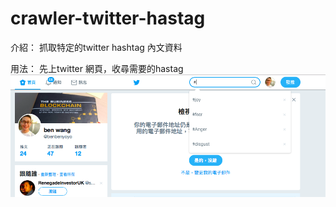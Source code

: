 # crawler-twitter-hastag
介紹：
抓取特定的twitter hashtag 內文資料

用法：
先上twitter 網頁，收尋需要的hastag 
![image](https://github.com/bEnWangg/crawler-twitter-hastag/blob/master/螢幕快照%202018-02-25%2015.23.37.png)
